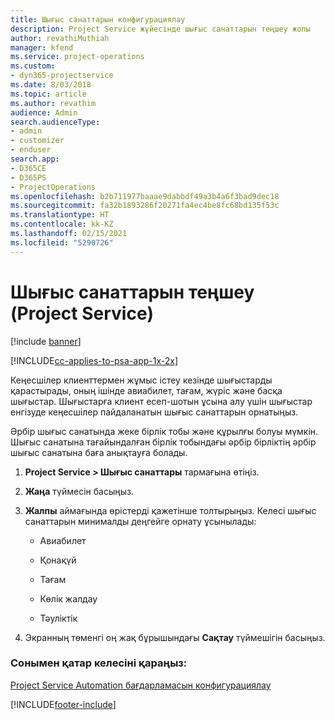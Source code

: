 ```yaml
---
title: Шығыс санаттарын конфигурациялау
description: Project Service жүйесінде шығыс санаттарын теңшеу жолы
author: revathiMuthiah
manager: kfend
ms.service: project-operations
ms.custom:
- dyn365-projectservice
ms.date: 8/03/2018
ms.topic: article
ms.author: revathim
audience: Admin
search.audienceType:
- admin
- customizer
- enduser
search.app:
- D365CE
- D365PS
- ProjectOperations
ms.openlocfilehash: b2b711977baaae9dabbdf49a3b4a6f3bad9dec18
ms.sourcegitcommit: fa32b1893286f20271fa4ec4be8fc68bd135f53c
ms.translationtype: HT
ms.contentlocale: kk-KZ
ms.lasthandoff: 02/15/2021
ms.locfileid: "5290726"
---
```

# <a name="configure-expense-categories-project-service"></a>Шығыс санаттарын теңшеу (Project Service)

[!include [banner](../includes/psa-now-project-operations.md)]

[!INCLUDE[cc-applies-to-psa-app-1x-2x](../includes/cc-applies-to-psa-app-1x-2x.md)]

Кеңесшілер клиенттермен жұмыс істеу кезінде шығыстарды қарастырады, оның ішінде авиабилет, тағам, жүріс және басқа шығыстар. Шығыстарға клиент есеп-шотын ұсына алу үшін шығыстар енгізуде кеңесшілер пайдаланатын шығыс санаттарын орнатыңыз.  
  
Әрбір шығыс санатында жеке бірлік тобы және құрылғы болуы мүмкін. Шығыс санатына тағайындалған бірлік тобындағы әрбір бірліктің әрбір шығыс санатына баға анықтауға болады.  
  
1.  **Project Service > Шығыс санаттары** тармағына өтіңіз.  
  
2.  **Жаңа** түймесін басыңыз.  
  
3.  **Жалпы** аймағында өрістерді қажетінше толтырыңыз. Келесі шығыс санаттарын минималды деңгейге орнату ұсынылады:  
  
    -   Авиабилет  
  
    -   Қонақүй  
  
    -   Тағам  
  
    -   Көлік жалдау  
  
    -   Тәуліктік  
  
4.  Экранның төменгі оң жақ бұрышындағы **Сақтау** түймешігін басыңыз.  
  
### <a name="see-also"></a>Сонымен қатар келесіні қараңыз:  
 [Project Service Automation бағдарламасын конфигурациялау](../psa/configure.md)


[!INCLUDE[footer-include](../includes/footer-banner.md)]